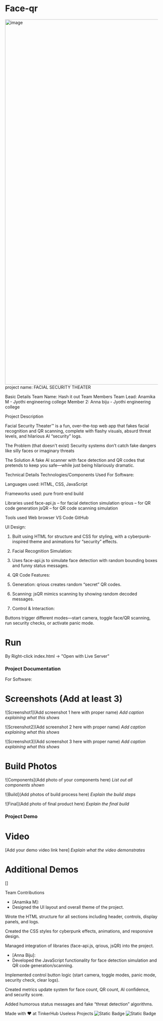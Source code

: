 # Face-qr
<img width="3188" height="1202" alt="image" src="https://github.com/user-attachments/assets/081c6952-b1ad-4d49-a930-70d5808fa766" />
project name: FACIAL SECURITY THEATER


Basic Details
Team Name: Hash it out
Team Members
Team Lead: Anamika M - Jyothi engineering college
Member 2:  Anna biju - Jyothi engineering college



Project Description

Facial Security Theater™ is a fun, over-the-top web app that fakes facial recognition and QR scanning, complete with flashy visuals, absurd threat levels, and hilarious AI “security” logs.

The Problem (that doesn't exist)
Security systems don’t catch fake dangers like silly faces or imaginary threats

The Solution 
A fake AI scanner with face detection and QR codes that pretends to keep you safe—while just being hilariously dramatic.


Technical Details
Technologies/Components Used
For Software:

Languages used:
HTML, CSS, JavaScript

Frameworks used:
pure front-end build

Libraries used
face-api.js – for facial detection simulation
qrious – for QR code generation
jsQR – for QR code scanning simulation

Tools used
Web browser 
VS Code
GitHub


UI Design:

1) Built using HTML for structure and CSS for styling, with a cyberpunk-inspired theme and animations for “security” effects.

2) Facial Recognition Simulation:

3) Uses face-api.js to simulate face detection with random bounding boxes and funny status messages.

4) QR Code Features:

5) Generation: qrious creates random “secret” QR codes.

5) Scanning: jsQR mimics scanning by showing random decoded messages.

6) Control & Interaction:

Buttons trigger different modes—start camera, toggle face/QR scanning, run security checks, or activate panic mode.



# Run
 By Right-click index.html → "Open with Live Server"

### Project Documentation
For Software:

# Screenshots (Add at least 3)
![Screenshot1](Add screenshot 1 here with proper name)
*Add caption explaining what this shows*

![Screenshot2](Add screenshot 2 here with proper name)
*Add caption explaining what this shows*

![Screenshot3](Add screenshot 3 here with proper name)
*Add caption explaining what this shows*





# Build Photos
![Components](Add photo of your components here)
*List out all components shown*

![Build](Add photos of build process here)
*Explain the build steps*

![Final](Add photo of final product here)
*Explain the final build*

### Project Demo
# Video
[Add your demo video link here]
*Explain what the video demonstrates*

# Additional Demos
[]

 Team Contributions
- [Anamika M]:
- Designed the UI layout and overall theme of the project.

Wrote the HTML structure for all sections including header, controls, display panels, and logs.

Created the CSS styles for cyberpunk effects, animations, and responsive design.

Managed integration of libraries (face-api.js, qrious, jsQR) into the project.


- [Anna Biju]:
- Developed the JavaScript functionality for face detection simulation and QR code generation/scanning.

Implemented control button logic (start camera, toggle modes, panic mode, security check, clear logs).

Created metrics update system for face count, QR count, AI confidence, and security score.

Added humorous status messages and fake “threat detection” algorithms.



Made with ❤️ at TinkerHub Useless Projects
![Static Badge](https://img.shields.io/badge/TinkerHub-24?color=%23000000&link=https%3A%2F%2Fwww.tinkerhub.org%2F)
![Static Badge](https://img.shields.io/badge/UselessProjects--25-25?link=https%3A%2F%2Fwww.tinkerhub.org%2Fevents%2FQ2Q1TQKX6Q%2FUseless%2520Projects)
